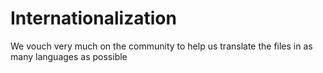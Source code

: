# Internationalization

We vouch very much on the community to help us translate the files in as many languages as possible
